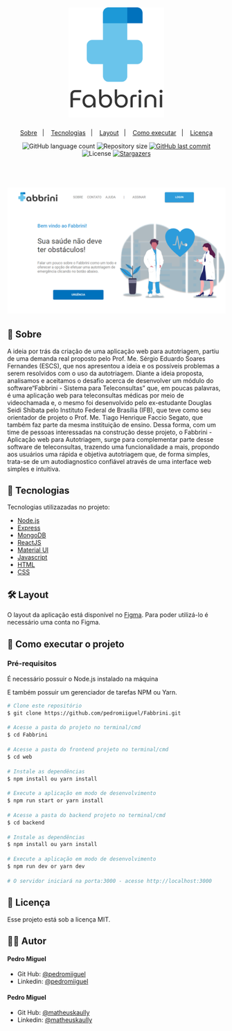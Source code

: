 <h1 align="center">
    <img alt="Fabbrini" title="Fabbrini" src=".github/logo.svg" width="220px" color="#212529" />
</h1>

<p align="center">
  <a href="#-sobre">Sobre</a>&nbsp;&nbsp;&nbsp;|&nbsp;&nbsp;&nbsp;
  <a href="#-tecnologias">Tecnologias</a>&nbsp;&nbsp;&nbsp;|&nbsp;&nbsp;&nbsp;
  <a href="#-layout">Layout</a>&nbsp;&nbsp;&nbsp;|&nbsp;&nbsp;&nbsp;
  <a href="#-como-executar-o-projeto">Como executar</a>&nbsp;&nbsp;&nbsp;|&nbsp;&nbsp;&nbsp;
  <a href="#-licença">Licença</a>
</p>

<p align="center">
  <img alt="GitHub language count" src="https://img.shields.io/github/languages/count/pedromiiguel/Fabbrini?color=%2304D361">

  <img alt="Repository size" src="https://img.shields.io/github/repo-size/pedromiiguel/Fabbrini">


  <a href="https://github.com/pedromiiguel/Fabbrini/commits/master">
    <img alt="GitHub last commit" src="https://img.shields.io/github/last-commit/pedromiiguel/Fabbrini">
  </a>

  <img alt="License" src="https://img.shields.io/badge/license-MIT-brightgreen">
   <a href="https://github.com/pedromiiguel/Fabbrini/stargazers">
    <img alt="Stargazers" src="https://img.shields.io/github/stars/pedromiiguel/Fabbrini?style=social">
  </a>
</p>


<br/>

<h1 align="center">
    <img alt="Ecoleta" title="Ecoleta" src=".github/index.png" />
</h1>

## 🔖 Sobre

A ideia por trás da criação de uma aplicação web para autotriagem, partiu de uma demanda real proposto pelo Prof. Me. Sérgio Eduardo Soares Fernandes (ESCS), que nos apresentou a ideia e os possíveis problemas a serem resolvidos com o uso da autotriagem.
Diante a ideia proposta, analisamos e aceitamos o desafio acerca de desenvolver um módulo do software“Fabbrini - Sistema para Teleconsultas” que, em poucas palavras, é uma aplicação web para teleconsultas médicas por meio de videochamada e, o mesmo foi desenvolvido pelo ex-estudante Douglas Seidi Shibata pelo Instituto Federal de Brasília (IFB), que teve como seu orientador de projeto o Prof. Me. Tiago Henrique Faccio Segato, que também faz parte da mesma instituição de ensino.
Dessa forma,  com um time de pessoas interessadas na construção desse projeto, o Fabbrini - Aplicação web para Autotriagem, surge para complementar parte desse software de teleconsultas, trazendo uma funcionalidade a mais, propondo aos usuários uma rápida e objetiva autotriagem que, de forma simples, trata-se de um autodiagnostico confiável através de uma interface web simples e intuitiva.


## 🚀 Tecnologias

Tecnologias utilizazadas no projeto:

- [Node.js](https://nodejs.org/en/)
- [Express](https://expressjs.com/pt-br/)
- [MongoDB](https://www.mongodb.com/cloud/atlas)
- [ReactJS](https://pt-br.reactjs.org/)
- [Material UI](https://material-ui.com/pt/)
- [Javascript](https://developer.mozilla.org/pt-BR/docs/Web/JavaScript)
- [HTML](https://developer.mozilla.org/pt-BR/docs/Web/HTML)
- [CSS](https://developer.mozilla.org/pt-BR/docs/Web/CSS)

## 🛠 Layout

O layout da aplicação está disponível no [Figma](https://www.figma.com/file/xLWjRMKi0ehRx6hxbkZC3f/Fabbrini?node-id=0%3A1). Para poder utilizá-lo é necessário uma conta no Figma.

## 🔧 Como executar o projeto

### Pré-requisitos

<p> É necessário possuir o Node.js instalado na máquina </p>
<p>E também possuir um gerenciador de tarefas NPM ou Yarn.</p>

```bash
# Clone este repositório
$ git clone https://github.com/pedromiiguel/Fabbrini.git

# Acesse a pasta do projeto no terminal/cmd
$ cd Fabbrini

# Acesse a pasta do frontend projeto no terminal/cmd
$ cd web

# Instale as dependências
$ npm install ou yarn install

# Execute a aplicação em modo de desenvolvimento
$ npm run start or yarn install

# Acesse a pasta do backend projeto no terminal/cmd
$ cd backend

# Instale as dependências
$ npm install ou yarn install

# Execute a aplicação em modo de desenvolvimento
$ npm run dev or yarn dev

# O servidor iniciará na porta:3000 - acesse http://localhost:3000
```

## 📝 Licença

Esse projeto está sob a licença MIT.

## :man_astronaut: Autor

#### Pedro Miguel

- Git Hub: <a href="https://github.com/pedromiiguel" target='_blanck' >@pedromiiguel</a>
- Linkedin: <a href="https://www.linkedin.com/in/pedro-miiguel" target='_blanck' >@pedromiiguel</a>

#### Pedro Miguel

- Git Hub: <a href="https://github.com/pedromiiguel" target='_blanck' >@matheuskaully</a>
- Linkedin: <a href="https://www.linkedin.com/in/pedro-miiguel" target='_blanck' >@matheuskaully</a>
